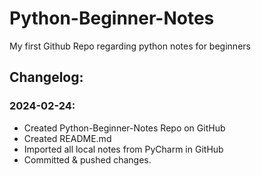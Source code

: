 # Python-Beginner-Notes
My first Github Repo regarding python notes for beginners

## Changelog:

### 2024-02-24:
* Created Python-Beginner-Notes Repo on GitHub
* Created README.md
* Imported all local notes from PyCharm in GitHub
* Committed & pushed changes.